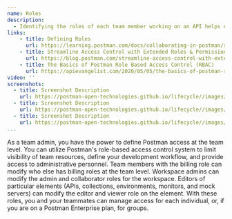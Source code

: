 ```yaml
---
name: Roles
description: 
  - Identifying the roles of each team member working on an API helps establish clear directives for who can make changes to an API, something that can drive and configure other elements applying to an API across the lifecycle.
links:
    - title: Defining Roles
      url: https://learning.postman.com/docs/collaborating-in-postman/roles-and-permissions/
    - title: Streamline Access Control with Extended Roles & Permissions
      url: https://blog.postman.com/streamline-access-control-with-extended-roles-permissions/
    - title: The Basics of Postman Role Based Access Control (RBAC)
      url: https://apievangelist.com/2020/05/05/the-basics-of-postman-role-based-access-control-rbac/               
video: ''
screenshots:
  - title: Screenshot Description
    url: https://postman-open-technologies.github.io/lifecycle//images/postman-screenshot.png          
  - title: Screenshot Description
    url: https://postman-open-technologies.github.io/lifecycle//images/postman-screenshot.png  
  - title: Screenshot Description
    url: https://postman-open-technologies.github.io/lifecycle//images/postman-screenshot.png   
...
```

As a team admin, you have the power to define Postman access at the team level. You can utilize Postman's role-based access control system to limit visibility of team resources, define your development workflow, and provide access to administrative personnel. Team members with the billing role can modify who else has billing roles at the team level. Workspace admins can modify the admin and collaborator roles for the workspace. Editors of particular elements (APIs, collections, environments, monitors, and mock servers) can modify the editor and viewer role on the element. With these roles, you and your teammates can manage access for each individual, or, if you are on a Postman Enterprise plan, for groups.